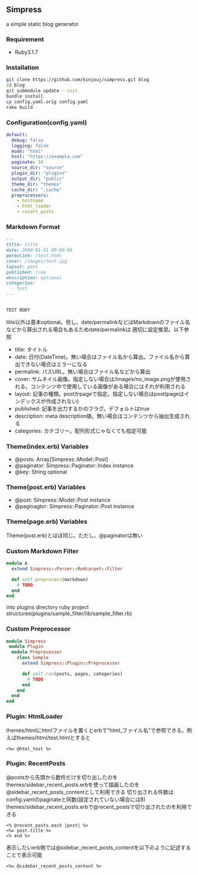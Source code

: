 ## Simpress


a simple static blog generator


### Requirement


* Ruby3.1.7


### Installation


```bash
git clone https://github.com/kinjouj/simpress.git blog
cd blog
git submodule update --init
bundle install
cp config.yaml.orig config.yaml
rake build
```


### Configuration(config.yaml)


```yaml
default:
  debug: false
  logging: false
  mode: "html"
  host: "https://example.com"
  paginate: 10
  source_dir: "source"
  plugin_dir: "plugins"
  output_dir: "public"
  theme_dir: "themes"
  cache_dir: ".cache"
  preprocessors:
    - hostname
    - html_loader
    - recent_posts
```


### Markdown Format


```markdown
---
title: title
date: 2000-01-01 00:00:00
permalink: /test.html
cover: /images/test.jpg
layout: post
published: true
description: optional
categories:
  - test
---


TEST BODY
```


title以外は基本optional。但し、date/permalinkなどはMarkdownのファイル名などから算出される場合もあるためdate/permalinkは
適切に設定推奨。以下参照


* title: タイトル
* date: 日付(DateTime)。無い場合はファイル名から算出。ファイル名から算出できない場合はエラーになる
* permalink: パスURL。無い場合はファイル名などから算出
* cover: サムネイル画像。指定しない場合は/images/no_image.pngが使用される。コンテンツ中で使用している画像がある場合にはそれが利用される
* layout: 記事の種類。postかpageで指定。指定しない場合はpost(pageはインデックスが作成されない)
* published: 記事を出力するかのフラグ。デフォルトはtrue
* description: meta description値。無い場合はコンテンツから抽出生成される
* categories: カテゴリー。配列形式じゃなくても指定可能


### Theme(index.erb) Variables


* @posts: Array[Simpress::Model::Post]
* @paginator: Simpress::Paginator::Index instance
* @key: String optional


### Theme(post.erb) Variables


* @post: Simpress::Model::Post instance
* @paginagtor: Simpress::Paginator::Post instance


### Theme(page.erb) Variables


Theme(post.erb)とほぼ同じ。ただし、@paginatorは無い


### Custom Markdown Filter


```ruby
module A
  extend Simpress::Parser::Redcarpet::Filter

  def self.preprocess(markdown)
    # TODO
  end
end
```


into plugins directory ruby project structures(plugins/sample_filter/lib/sample_filter.rb)


### Custom Preprocessor


```ruby
module Simpress
 module Plugin
  module Preprocessor
    class Sample
      extend Simpress::Plugin::Preprocessor

      def self.run(posts, pages, categories)
        # TODO
      end
    end
  end
end
```


### Plugin: HtmlLoader


themes/htmlにhtmlファイルを置くとerbで"html_ファイル名"で参照できる。例えばthemes/html/test.htmlとすると


```erb
<%= @html_test %>
```


### Plugin: RecentPosts


@postsから先頭から数件だけを切り出したのをthemes/sidebar_recent_posts.erbを使って描画したのを@sidebar_recent_posts_contentとして利用できる
切り出される件数はconfig.yamlのpaginateと同数(設定されていない場合には8)
themes/sidebar_recent_posts.erbで@recent_postsで切り出されたのを利用できる


```erb
<% @recent_posts.each |post| %>
<%= post.title %>
<% end %>
```


表示したいerb側では@sidebar_recent_posts_contentを以下のように記述することで表示可能


```erb
<%= @sidebar_recent_posts_content %>
```
